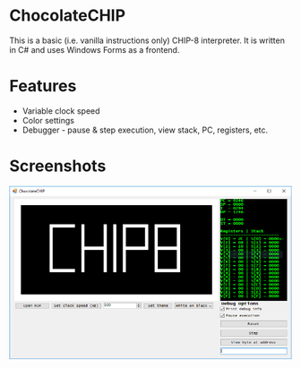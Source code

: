 # ChocolateCHIP
This is a basic (i.e. vanilla instructions only) CHIP-8 interpreter. It is written in C# and uses Windows Forms as a frontend.

# Features
- Variable clock speed 
- Color settings
- Debugger - pause & step execution, view stack, PC, registers, etc. 

# Screenshots
![Screenshot](images/emuLogo.PNG)
